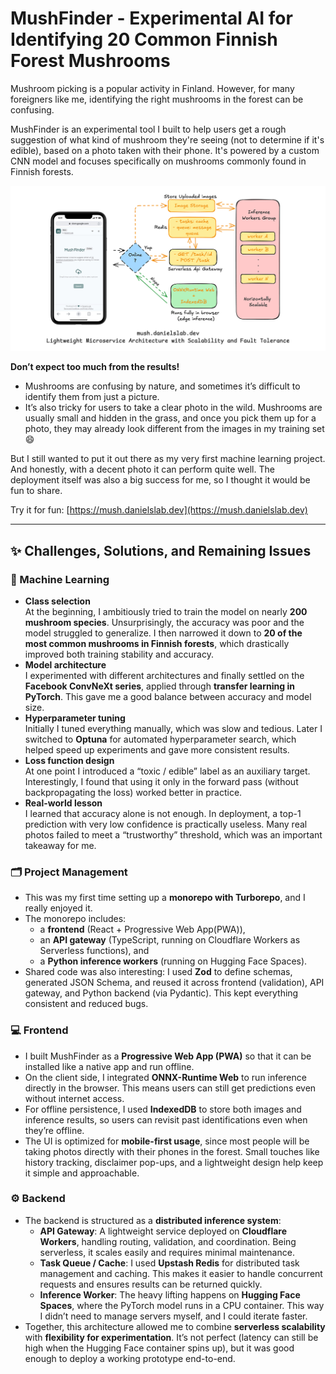 # MushFinder - Experimental AI for Identifying 20 Common Finnish Forest Mushrooms

Mushroom picking is a popular activity in Finland. However, for many foreigners like me, identifying the right mushrooms in the forest can be confusing.

MushFinder is an experimental tool I built to help users get a rough suggestion of what kind of mushroom they're seeing (not to determine if it's edible), based on a photo taken with their phone. It's powered by a custom CNN model and focuses specifically on mushrooms commonly found in Finnish forests.

![MushFinder](./apps/mush-frontend/public/cover.jpg)

**Don’t expect too much from the results!**
- Mushrooms are confusing by nature, and sometimes it’s difficult to identify them from just a picture.  
- It’s also tricky for users to take a clear photo in the wild. Mushrooms are usually small and hidden in the grass, and once you pick them up for a photo, they may already look different from the images in my training set 😄

But I still wanted to put it out there as my very first machine learning project. 
And honestly, with a decent photo it can perform quite well. 
The deployment itself was also a big success for me, so I thought it would be fun to share.

Try it for fun: [https://mush.danielslab.dev](https://mush.danielslab.dev)

---

## ✨ Challenges, Solutions, and Remaining Issues

### 🧠 Machine Learning
- **Class selection**  
At the beginning, I ambitiously tried to train the model on nearly **200 mushroom species**. Unsurprisingly, the accuracy was poor and the model struggled to generalize. I then narrowed it down to **20 of the most common mushrooms in Finnish forests**, which drastically improved both training stability and accuracy.  
- **Model architecture**  
I experimented with different architectures and finally settled on the **Facebook ConvNeXt series**, applied through **transfer learning in PyTorch**. This gave me a good balance between accuracy and model size.  
- **Hyperparameter tuning**  
Initially I tuned everything manually, which was slow and tedious. Later I switched to **Optuna** for automated hyperparameter search, which helped speed up experiments and gave more consistent results.  
- **Loss function design**  
At one point I introduced a “toxic / edible” label as an auxiliary target. Interestingly, I found that using it only in the forward pass (without backpropagating the loss) worked better in practice.  
- **Real-world lesson**  
I learned that accuracy alone is not enough. In deployment, a top-1 prediction with very low confidence is practically useless. Many real photos failed to meet a “trustworthy” threshold, which was an important takeaway for me.

### 🗂️ Project Management
- This was my first time setting up a **monorepo with Turborepo**, and I really enjoyed it.  
- The monorepo includes:
  - a **frontend** (React + Progressive Web App(PWA)),  
  - an **API gateway** (TypeScript, running on Cloudflare Workers as Serverless functions), and  
  - a **Python inference workers** (running on Hugging Face Spaces).  
- Shared code was also interesting: I used **Zod** to define schemas, generated JSON Schema, and reused it across frontend (validation), API gateway, and Python backend (via Pydantic). This kept everything consistent and reduced bugs.

### 💻 Frontend
- I built MushFinder as a **Progressive Web App (PWA)** so that it can be installed like a native app and run offline.  
- On the client side, I integrated **ONNX-Runtime Web** to run inference directly in the browser. This means users can still get predictions even without internet access.  
- For offline persistence, I used **IndexedDB** to store both images and inference results, so users can revisit past identifications even when they’re offline.  
- The UI is optimized for **mobile-first usage**, since most people will be taking photos directly with their phones in the forest. Small touches like history tracking, disclaimer pop-ups, and a lightweight design help keep it simple and approachable.

### ⚙️ Backend
- The backend is structured as a **distributed inference system**:  
  - **API Gateway**: A lightweight service deployed on **Cloudflare Workers**, handling routing, validation, and coordination. Being serverless, it scales easily and requires minimal maintenance.  
  - **Task Queue / Cache**: I used **Upstash Redis** for distributed task management and caching. This makes it easier to handle concurrent requests and ensures results can be returned quickly.  
  - **Inference Worker**: The heavy lifting happens on **Hugging Face Spaces**, where the PyTorch model runs in a CPU container. This way I didn’t need to manage servers myself, and I could iterate faster.  
- Together, this architecture allowed me to combine **serverless scalability** with **flexibility for experimentation**. It’s not perfect (latency can still be high when the Hugging Face container spins up), but it was good enough to deploy a working prototype end-to-end.
